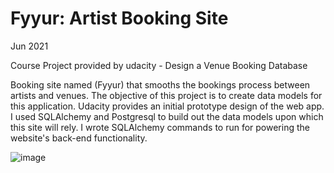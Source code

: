<h1>Fyyur: Artist Booking Site</h1>
Jun 2021

Course Project provided by udacity - Design a Venue Booking Database

Booking site named (Fyyur) that smooths the bookings process between artists and venues. The objective of this project is to create data models for this application. Udacity provides an initial prototype design of the web app. I used SQLAlchemy and Postgresql to build out the data models upon which this site will rely. I wrote SQLAlchemy commands to run for powering the website's back-end functionality.

![image](https://user-images.githubusercontent.com/72150188/123059898-e74cc500-d412-11eb-968d-90876378aa59.png)
